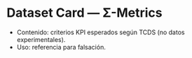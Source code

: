 # Dataset Card — Σ-Metrics
- Contenido: criterios KPI esperados según TCDS (no datos experimentales).
- Uso: referencia para falsación.
